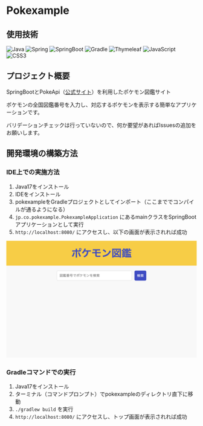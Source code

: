 # Pokexample

## 使用技術

![Java](https://img.shields.io/badge/Java17-000000.svg?logo=Java)
![Spring](https://img.shields.io/badge/Spring-000000.svg?logo=Spring)
![SpringBoot](https://img.shields.io/badge/SpringBoot-000000.svg?logo=SpringBoot)
![Gradle](https://img.shields.io/badge/Gradle-000000.svg?logo=Gradle)
![Thymeleaf](https://img.shields.io/badge/Thymeleaf-000000.svg?logo=Thymeleaf)
![JavaScript](https://img.shields.io/badge/JavaScript-000000.svg?logo=JavaScript)
![CSS3](https://img.shields.io/badge/CSS3-000000.svg?logo=CSS3)

## プロジェクト概要

SpringBootとPokeApi（[公式サイト](https://pokeapi.co/)）を利用したポケモン図鑑サイト

ポケモンの全国図鑑番号を入力し、対応するポケモンを表示する簡単なアプリケーションです。

バリデーションチェックは行っていないので、何か要望があればIssuesの追加をお願いします。

## 開発環境の構築方法

### IDE上での実施方法

1. Java17をインストール
2. IDEをインストール
3. pokexampleをGradleプロジェクトとしてインポート（ここまででコンパイルが通るようになる）
4. `jp.co.pokexample.PokexampleApplication` にあるmainクラスをSpringBootアプリケーションとして実行
5. `http://localhost:8080/` にアクセスし、以下の画面が表示されれば成功

![トップ画面](images/top.png)

### Gradleコマンドでの実行

1. Java17をインストール
2. ターミナル（コマンドプロンプト）でpokexampleのディレクトリ直下に移動
3. `./gradlew build` を実行
4. `http://localhost:8080/` にアクセスし、トップ画面が表示されれば成功
